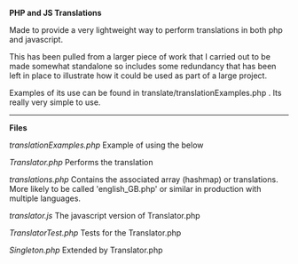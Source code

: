 **PHP and JS Translations**

Made to provide a very lightweight way to perform translations in both php and javascript.

This has been pulled from a larger piece of work that I carried out to be made somewhat standalone so includes some redundancy that has been left in place to illustrate how it could be used as part of a large project.

Examples of its use can be found in translate/translationExamples.php . Its really very simple to use.

----------

**Files**

*translationExamples.php*
Example of using the below

*Translator.php*
Performs the translation

*translations.php*
Contains the associated array (hashmap) or translations. More likely to be called 'english_GB.php' or similar in production with multiple languages.

*translator.js*
The javascript version of Translator.php

*TranslatorTest.php*
Tests for the Translator.php

*Singleton.php*
Extended by Translator.php